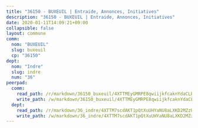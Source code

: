 ```yaml
---
title: "36150 - BUXEUIL | Entraide, Annonces, Initiatives"
description: "36150 - BUXEUIL | Entraide, Annonces, Initiatives"
date: 2020-01-11T14:09:21+09:00
collapsible: false
layout: commune
comm:
  nom: "BUXEUIL"
  slug: buxeuil
  cp: "36150"
dept:
  nom: "Indre"
  slug: indre
  num: "36"
peerpad:
  comm:
    read_path: /r/markdown/36150_buxeuil/4XTTMEyGMRPE8qwiijkfcaknYdaCLbXs6rb5DsJm4AbYWgYvr
    write_path: /w/markdown/36150_buxeuil/4XTTMEyGMRPE8qwiijkfcaknYdaCLbXs6rb5DsJm4AbYWgYvr-K3TgUokRdxyvE7Uszh4froQuMpcxc3MugirXnSRnGor2jLoRMj2pwrnsuSReDUU8JgAFRd9qNdu9V29hNueKVQFJeskgHpf9GiMc6dGWDbSCDGvVPTw5966hKHvokvfouJQZ6Avi
  dept:
    read_path: /r/markdown/36_indre/4XTTM7scdAKT1pQtXuUHYaNU8aLXKD2MZzUyDRUiaoLJH1te1
    write_path: /w/markdown/36_indre/4XTTM7scdAKT1pQtXuUHYaNU8aLXKD2MZzUyDRUiaoLJH1te1-K3TgUJm9AdSDNtPtmMKFa5Tiw77X4i7zf6CsTYrtgVdahxAwuJV6RAfi8dWyH9wrbVDRxjX7knrwwECg7WApeuWQ945kurMeJLQeKJv4CQZseab78J3HMioZhgr2H44E9b6FqBoT
---
```


